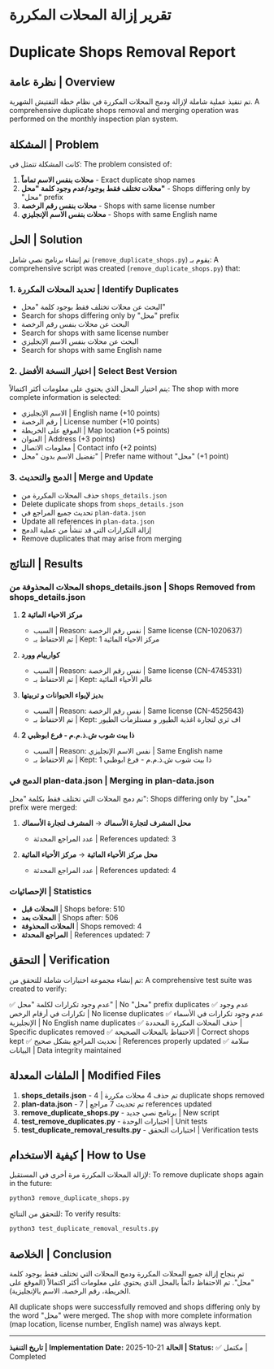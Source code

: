 # تقرير إزالة المحلات المكررة
# Duplicate Shops Removal Report

## نظرة عامة | Overview

تم تنفيذ عملية شاملة لإزالة ودمج المحلات المكررة في نظام خطة التفتيش الشهرية.
A comprehensive duplicate shops removal and merging operation was performed on the monthly inspection plan system.

## المشكلة | Problem

كانت المشكلة تتمثل في:
The problem consisted of:

1. **محلات بنفس الاسم تماماً** - Exact duplicate shop names
2. **محلات تختلف فقط بوجود/عدم وجود كلمة "محل"** - Shops differing only by "محل" prefix
3. **محلات بنفس رقم الرخصة** - Shops with same license number
4. **محلات بنفس الاسم الإنجليزي** - Shops with same English name

## الحل | Solution

تم إنشاء برنامج نصي شامل (`remove_duplicate_shops.py`) يقوم بـ:
A comprehensive script was created (`remove_duplicate_shops.py`) that:

### 1. تحديد المحلات المكررة | Identify Duplicates
- البحث عن محلات تختلف فقط بوجود كلمة "محل"
- Search for shops differing only by "محل" prefix
- البحث عن محلات بنفس رقم الرخصة
- Search for shops with same license number
- البحث عن محلات بنفس الاسم الإنجليزي
- Search for shops with same English name

### 2. اختيار النسخة الأفضل | Select Best Version
يتم اختيار المحل الذي يحتوي على معلومات أكثر اكتمالاً:
The shop with more complete information is selected:
- الاسم الإنجليزي | English name (+10 points)
- رقم الرخصة | License number (+10 points)
- الموقع على الخريطة | Map location (+5 points)
- العنوان | Address (+3 points)
- معلومات الاتصال | Contact info (+2 points)
- تفضيل الاسم بدون "محل" | Prefer name without "محل" (+1 point)

### 3. الدمج والتحديث | Merge and Update
- حذف المحلات المكررة من `shops_details.json`
- Delete duplicate shops from `shops_details.json`
- تحديث جميع المراجع في `plan-data.json`
- Update all references in `plan-data.json`
- إزالة التكرارات التي قد تنشأ من عملية الدمج
- Remove duplicates that may arise from merging

## النتائج | Results

### المحلات المحذوفة من shops_details.json | Shops Removed from shops_details.json

1. **مركز الاحياء المائية 2**
   - السبب | Reason: نفس رقم الرخصة | Same license (CN-1020637)
   - تم الاحتفاظ بـ | Kept: مركز الاحياء المائية 1

2. **كوارييام وورد**
   - السبب | Reason: نفس رقم الرخصة | Same license (CN-4745331)
   - تم الاحتفاظ بـ | Kept: عالم الأحياء المائية

3. **بديز لإيواء الحيوانات و تربيتها**
   - السبب | Reason: نفس رقم الرخصة | Same license (CN-4525643)
   - تم الاحتفاظ بـ | Kept: اف ثري لتجارة اغذية الطيور و مستلزمات الطيور

4. **ذا بيت شوب ش.ذ.م.م - فرع  ابوظبي 2**
   - السبب | Reason: نفس الاسم الإنجليزي | Same English name
   - تم الاحتفاظ بـ | Kept: ذا بيت شوب ش.ذ.م.م - فرع  ابوظبي 1

### الدمج في plan-data.json | Merging in plan-data.json

تم دمج المحلات التي تختلف فقط بكلمة "محل":
Shops differing only by "محل" prefix were merged:

1. **محل المشرف لتجارة الأسماك** → **المشرف لتجارة الأسماك**
   - عدد المراجع المحدثة | References updated: 3

2. **محل مركز الأحياء المائية** → **مركز الأحياء المائية**
   - عدد المراجع المحدثة | References updated: 4

### الإحصائيات | Statistics

- **المحلات قبل** | Shops before: 510
- **المحلات بعد** | Shops after: 506
- **المحلات المحذوفة** | Shops removed: 4
- **المراجع المحدثة** | References updated: 7

## التحقق | Verification

تم إنشاء مجموعة اختبارات شاملة للتحقق من:
A comprehensive test suite was created to verify:

✅ عدم وجود تكرارات لكلمة "محل" | No "محل" prefix duplicates
✅ عدم وجود تكرارات في أرقام الرخص | No license duplicates
✅ عدم وجود تكرارات في الأسماء الإنجليزية | No English name duplicates
✅ حذف المحلات المكررة المحددة | Specific duplicates removed
✅ الاحتفاظ بالمحلات الصحيحة | Correct shops kept
✅ تحديث المراجع بشكل صحيح | References properly updated
✅ سلامة البيانات | Data integrity maintained

## الملفات المعدلة | Modified Files

1. **shops_details.json** - تم حذف 4 محلات مكررة | 4 duplicate shops removed
2. **plan-data.json** - تم تحديث 7 مراجع | 7 references updated
3. **remove_duplicate_shops.py** - برنامج نصي جديد | New script
4. **test_remove_duplicates.py** - اختبارات الوحدة | Unit tests
5. **test_duplicate_removal_results.py** - اختبارات التحقق | Verification tests

## كيفية الاستخدام | How to Use

لإزالة المحلات المكررة مرة أخرى في المستقبل:
To remove duplicate shops again in the future:

```bash
python3 remove_duplicate_shops.py
```

للتحقق من النتائج:
To verify results:

```bash
python3 test_duplicate_removal_results.py
```

## الخلاصة | Conclusion

تم بنجاح إزالة جميع المحلات المكررة ودمج المحلات التي تختلف فقط بوجود كلمة "محل". تم الاحتفاظ دائماً بالمحل الذي يحتوي على معلومات أكثر اكتمالاً (الموقع على الخريطة، رقم الرخصة، الاسم بالإنجليزية).

All duplicate shops were successfully removed and shops differing only by the word "محل" were merged. The shop with more complete information (map location, license number, English name) was always kept.

---

**تاريخ التنفيذ | Implementation Date:** 2025-10-21
**الحالة | Status:** ✅ مكتمل | Completed

